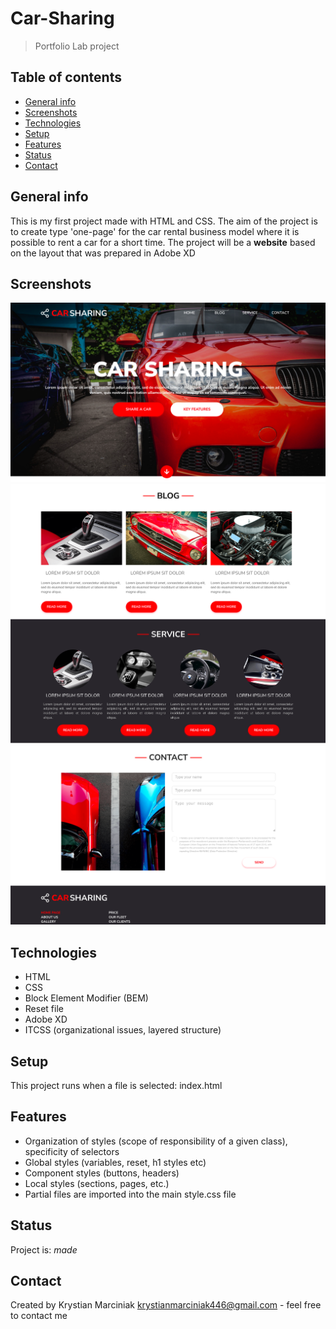 # Car-Sharing

> Portfolio Lab project

## Table of contents

- [General info](#general-info)
- [Screenshots](#screenshots)
- [Technologies](#technologies)
- [Setup](#setup)
- [Features](#features)
- [Status](#status)
- [Contact](#contact)

## General info

This is my first project made with HTML and CSS.
The aim of the project is to create type 'one-page' for the car rental business model where it is possible to rent a car for a short time.
The project will be a **website** based on the layout that was prepared in Adobe XD

## Screenshots

![Header](./images/page_header.png)
![Blog Article](./images/blog_article.png)
![Service Article](./images/service_article.png)
![Contact](./images/contact.png)

## Technologies

- HTML
- CSS
- Block Element Modifier (BEM)
- Reset file
- Adobe XD
- ITCSS (organizational issues, layered structure)

## Setup

This project runs when a file is selected: index.html

## Features

- Organization of styles (scope of responsibility of a given class), specificity of selectors
- Global styles (variables, reset, h1 styles etc)
- Component styles (buttons, headers)
- Local styles (sections, pages, etc.)
- Partial files are imported into the main style.css file

## Status

Project is: _made_

## Contact

Created by Krystian Marciniak krystianmarciniak446@gmail.com - feel free to contact me